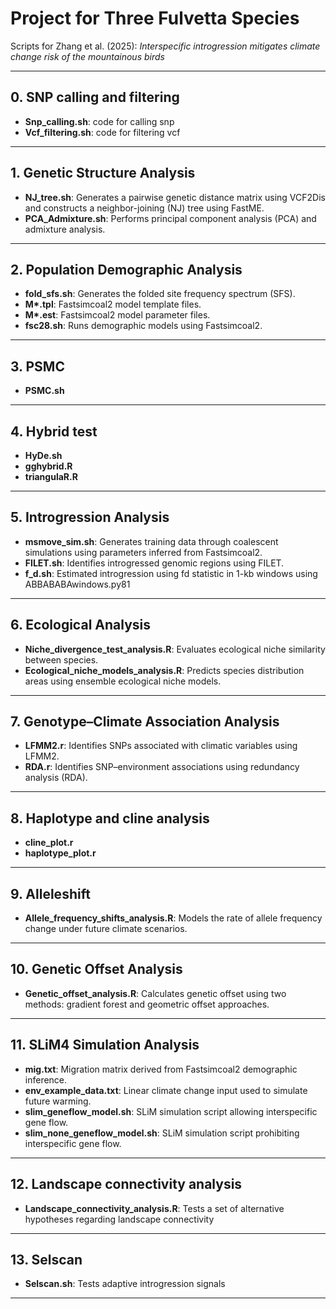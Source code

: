 # Project for Three Fulvetta Species

Scripts for Zhang et al. (2025): *Interspecific introgression mitigates climate change risk of the mountainous birds*

---
## 0. SNP calling and filtering
- **Snp_calling.sh**: code for calling snp
- **Vcf_filtering.sh**: code for filtering vcf
---

## 1. Genetic Structure Analysis

- **NJ_tree.sh**: Generates a pairwise genetic distance matrix using VCF2Dis and constructs a neighbor-joining (NJ) tree using FastME.
- **PCA_Admixture.sh**: Performs principal component analysis (PCA) and admixture analysis.

---

## 2. Population Demographic Analysis

- **fold_sfs.sh**: Generates the folded site frequency spectrum (SFS).
- **M\*.tpl**: Fastsimcoal2 model template files.
- **M\*.est**: Fastsimcoal2 model parameter files.
- **fsc28.sh**: Runs demographic models using Fastsimcoal2.

---

## 3. PSMC

- **PSMC.sh**

---

## 4. Hybrid test

- **HyDe.sh**
- **gghybrid.R**
- **triangulaR.R**

---

## 5. Introgression Analysis

- **msmove_sim.sh**: Generates training data through coalescent simulations using parameters inferred from Fastsimcoal2.
- **FILET.sh**: Identifies introgressed genomic regions using FILET.
- **f_d.sh**: Estimated introgression using fd statistic in 1-kb windows using ABBABABAwindows.py81
---

## 6. Ecological Analysis

- **Niche_divergence_test_analysis.R**: Evaluates ecological niche similarity between species.
- **Ecological_niche_models_analysis.R**: Predicts species distribution areas using ensemble ecological niche models.

---

## 7. Genotype–Climate Association Analysis

- **LFMM2.r**: Identifies SNPs associated with climatic variables using LFMM2.
- **RDA.r**: Identifies SNP–environment associations using redundancy analysis (RDA).

---

## 8. Haplotype and cline analysis

- **cline_plot.r**
- **haplotype_plot.r**

---

## 9. Alleleshift

- **Allele_frequency_shifts_analysis.R**: Models the rate of allele frequency change under future climate scenarios.

---

## 10. Genetic Offset Analysis

- **Genetic_offset_analysis.R**: Calculates genetic offset using two methods: gradient forest and geometric offset approaches.

---

## 11. SLiM4 Simulation Analysis

- **mig.txt**: Migration matrix derived from Fastsimcoal2 demographic inference.
- **env_example_data.txt**: Linear climate change input used to simulate future warming.
- **slim_geneflow_model.sh**: SLiM simulation script allowing interspecific gene flow.
- **slim_none_geneflow_model.sh**: SLiM simulation script prohibiting interspecific gene flow.

---

## 12. Landscape connectivity analysis

- **Landscape_connectivity_analysis.R**: Tests a set of alternative hypotheses regarding landscape 
connectivity

---

## 13. Selscan
- **Selscan.sh**: Tests adaptive introgression signals

---
